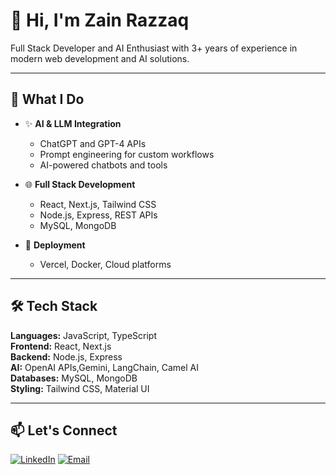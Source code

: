 # 👋 Hi, I'm Zain Razzaq

Full Stack Developer and AI Enthusiast with 3+ years of experience in modern web development and AI solutions.

---

## 🤖 What I Do

- ✨ **AI & LLM Integration**
  - ChatGPT and GPT-4 APIs
  - Prompt engineering for custom workflows
  - AI-powered chatbots and tools

- 🌐 **Full Stack Development**
  - React, Next.js, Tailwind CSS
  - Node.js, Express, REST APIs
  - MySQL, MongoDB

- 🚢 **Deployment**
  - Vercel, Docker, Cloud platforms

---

## 🛠️ Tech Stack

**Languages:** JavaScript, TypeScript  
**Frontend:** React, Next.js  
**Backend:** Node.js, Express  
**AI:** OpenAI APIs,Gemini, LangChain, Camel AI  
**Databases:** MySQL, MongoDB  
**Styling:** Tailwind CSS, Material UI


---

## 📫 Let's Connect

[![LinkedIn](https://img.shields.io/badge/LinkedIn-0077B5?style=for-the-badge&logo=linkedin&logoColor=white)](https://www.linkedin.com/in/zain-razzaq-96a084228/)
[![Email](https://img.shields.io/badge/Email-D14836?style=for-the-badge&logo=gmail&logoColor=white)](mailto:zainrazzaq2003@gmail.com)
